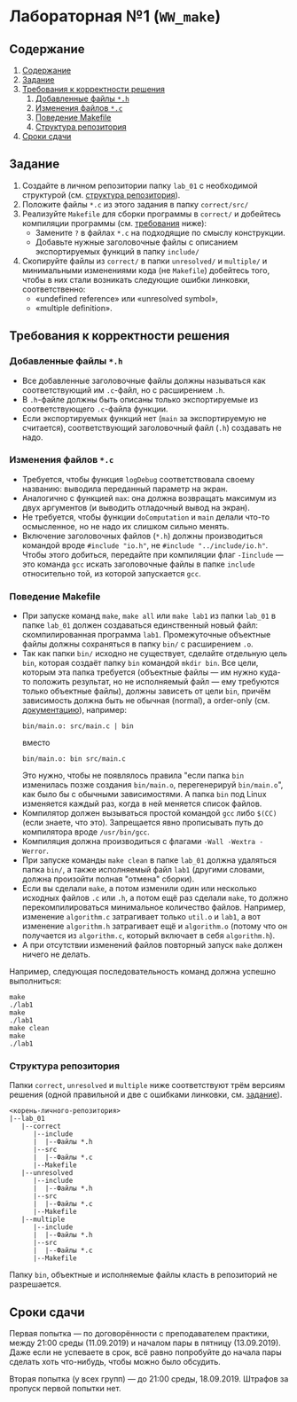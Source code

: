 # Лабораторная №1 (`WW_make`)

## Содержание
1. [Содержание](#содержание)
1. [Задание](#задание)
1. [Требования к корректности решения](#требования-к-корректности-решения)
    1. [Добавленные файлы `*.h`](#добавленные-файлы-h)
    1. [Изменения файлов `*.c`](#изменения-файлов-c)
    1. [Поведение Makefile](#поведение-makefile)
    1. [Структура репозитория](#структура-репозитория)
1. [Сроки сдачи](#сроки-сдачи)

## Задание
1. Создайте в личном репозитории папку `lab_01` с необходимой структурой (см. [структура репозитория](#структура-репозитория)).
1. Положите файлы `*.c` из этого задания в папку `correct/src/`
1. Реализуйте `Makefile` для сборки программы в `correct/` и добейтесь компиляции программы (см. [требования](#требования-к-корректности-решения) ниже):
    * Замените `?` в файлах `*.c` на подходящие по смыслу конструкции.
    * Добавьте нужные заголовочные файлы с описанием экспортируемых функций в папку `include/`
1. Скопируйте файлы из `correct/` в папки `unresolved/` и `multiple/` и минимальными
   изменениями кода (не `Makefile`) добейтесь того, чтобы в них стали возникать следующие ошибки линковки,
   соответственно:
    * «undefined reference» или «unresolved symbol»,
    * «multiple definition».

## Требования к корректности решения
### Добавленные файлы `*.h`
* Все добавленные заголовочные файлы должны называться как соответствующий
  им `.c`-файл, но с расширением `.h`.
* В `.h`-файле должны быть описаны только экспортируемые из соответствующего
  `.c`-файла функции.
* Если экспортируемых функций нет (`main` за экспортируемую не считается),
  соответствующий заголовочный файл (`.h`) создавать не надо.

### Изменения файлов `*.c`
* Требуется, чтобы функция `logDebug` соответствовала своему названию:
  выводила переданный параметр на экран.
* Аналогично с функцией `max`: она должна возвращать максимум из двух
  аргументов (и выводить отладочный вывод на экран).
* Не требуется, чтобы функции `doComputation` и `main` делали что-то осмысленное,
  но не надо их слишком сильно менять.
* Включение заголовочных файлов (`*.h`) должны производиться командой
  вроде `#include "io.h"`, не `#include "../include/io.h"`.
  Чтобы этого добиться, передайте при компиляции флаг `-Iinclude` — это
  команда `gcc` искать заголовочные файлы в папке `include` относительно
  той, из которой запускается `gcc`.

### Поведение Makefile
* При запуске команд `make`, `make all` или `make lab1` из папки `lab_01` в папке `lab_01` должен создаваться
  единственный новый файл: скомпилированная программа `lab1`.
  Промежуточные объектные файлы должны сохраняться в папку `bin/` с расширением `.o`.
* Так как папки `bin/` исходно не существует, сделайте отдельную цель `bin`, которая
  создаёт папку `bin` командой `mkdir bin`.
  Все цели, которым эта папка требуется (объектные файлы — им нужно куда-то положить
  результат, но не исполняемый файл — ему требуются только объектные файлы), должны зависеть от
  цели `bin`, причём зависимость должна быть не обычная (normal), а order-only
  (см. [документацию](https://www.gnu.org/software/make/manual/html_node/Prerequisite-Types.html)), например:
  ```
  bin/main.o: src/main.c | bin
  ```
  вместо
  ```
  bin/main.o: bin src/main.c
  ```
  Это нужно, чтобы не появлялось правила "если папка `bin` изменилась позже создания `bin/main.o`,
  перегенерируй `bin/main.o`", как было бы с обычными зависимостями.
  А папка `bin` под Linux изменяется каждый раз, когда в ней меняется список файлов.
* Компилятор должен вызываться простой командой `gcc` либо `$(CC)` (если знаете, что это).
  Запрещается явно прописывать путь до компилятора вроде `/usr/bin/gcc`.
* Компиляция должна производиться с флагами `-Wall -Wextra -Werror`.
* При запуске команды `make clean` в папке `lab_01` должна удаляться
  папка `bin/`, а также исполняемый файл `lab1` (другими словами,
  должна произойти полная "отмена" сборки).
* Если вы сделали `make`, а потом изменили один или несколько исходных файлов `.c` или `.h`,
  а потом ещё раз сделали `make`, то должно перекомпилироваться минимальное количество
  файлов.
  Например, изменение `algorithm.c` затрагивает только `util.o` и `lab1`,
  а вот изменение `algorithm.h` затрагивает ещё и `algorithm.o`
  (потому что он получается из `algorithm.c`, который включает в себя `algorithm.h`).
* А при отсутствии изменений файлов повторный запуск `make` должен ничего не делать.

Например, следующая последовательность команд должна успешно выполниться:

```
make
./lab1
make
./lab1
make clean
make
./lab1
```

### Структура репозитория
Папки `correct`, `unresolved` и `multiple` ниже соответствуют трём версиям
решения (одной правильной и две с ошибками линковки, см. [задание](#задание)).

```
<корень-личного-репозитория>
|--lab_01
   |--correct
      |--include
      |  |--Файлы *.h
      |--src
      |  |--Файлы *.c
      |--Makefile
   |--unresolved
      |--include
      |  |--Файлы *.h
      |--src
      |  |--Файлы *.c
      |--Makefile
   |--multiple
      |--include
      |  |--Файлы *.h
      |--src
      |  |--Файлы *.c
      |--Makefile
```

Папку `bin`, объектные и исполняемые файлы класть в репозиторий не разрешается.

## Сроки сдачи

Первая попытка — по договорённости с преподавателем практики, между 21:00 среды (11.09.2019) и началом пары в пятницу (13.09.2019).
Даже если не успеваете в срок, всё равно попробуйте до начала пары сделать хоть что-нибудь, чтобы можно было обсудить.

Вторая попытка (у всех групп) — до 21:00 среды, 18.09.2019.
Штрафов за пропуск первой попытки нет.
